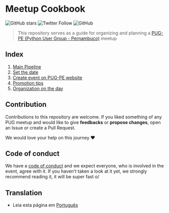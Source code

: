 # Meetup Cookbook
![GitHub stars](https://img.shields.io/github/stars/pugpe/meetup-cookbook?style=social)
![Twitter Follow](https://img.shields.io/twitter/follow/pugpe?style=social) 
![GitHub](https://img.shields.io/github/license/pugpe/meetup-cookbook)

>This repository serves as a guide for organizing and planning a [PUG-PE (Python User Group - Pernambuco)](http://pycon.pug.pe) meetup 

## Index
 1. [Main Pipeline](files/english/PIPELINE.md)
 2. [Set the date](files/english/SET-DATE.md)
 3. [Create event on PUG-PE website](files/english/EVENTS-PUG.md)
 4. [Promotion tips](files/english/PROMOTION.md)
 5. [Organization on the day](files/english/ORGANIZATION-DAY.md)

## Contribution
  Contributions to this repository are welcome. If you liked something of any PUG meetup and would like to give **feedbacks** or **propose changes**, open an Issue or create a Pull Request.

  We would love your help on this journey :heart:

## Code of conduct

We have a [code of conduct](https://python.org.br/cdc/) and we expect everyone, who is involved in the event, agree with it. If you haven't taken a look at it yet, we strongly recommend reading it, it will be super fast o/

## Translation
- Leia esta página em [Português](/README.md)
